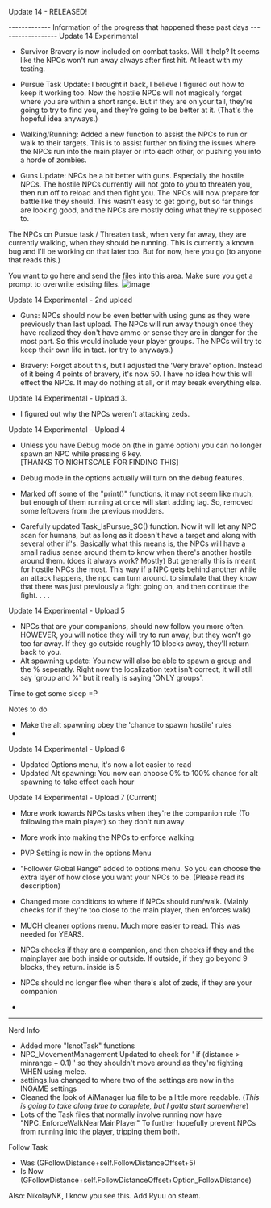 Update 14 - RELEASED!

------------- Information of the progress that happened these past days ------------------
Update 14 Experimental 

- Survivor Bravery is now included on combat tasks. Will it help? It seems like the NPCs won't run away always after first hit. At least with my testing.

- Pursue Task Update: I brought it back, I believe I figured out how to keep it working too. Now the hostile NPCs will not magically forget where you are 
within a short range. But if they are on your tail, they're going to try to find you, and they're going to be better at it. (That's the hopeful idea anyways.)

- Walking/Running: Added a new function to assist the NPCs to run or walk to their targets. This is to assist further on fixing the issues where
the NPCs run into the main player or into each other, or pushing you into a horde of zombies. 

- Guns Update: NPCs be a bit better with guns. Especially the hostile NPCs. The hostile NPCs currently will not goto to you to threaten you, then run off
to reload and then fight you. The NPCs will now prepare for battle like they should. This wasn't easy to get going, but so far things are looking good, 
and the NPCs are mostly doing what they're supposed to.

The NPCs on Pursue task / Threaten task, when very far away, they are currently walking, when they should be running. This is currently a known bug
and I'll be working on that later too. But for now, here you go (to anyone that reads this.)


You want to go here and send the files into this area. Make sure you get a prompt to overwrite existing files. 
![image](https://user-images.githubusercontent.com/73253293/175006784-0671d6e8-8fc1-4edf-be0c-405f3f01d92a.png)


Update 14 Experimental - 2nd upload

- Guns: NPCs should now be even better with using guns as they were previously than last upload. 
The NPCs will run away though once they have realized they don't have ammo or sense they are in danger for the most part. 
So this would include your player groups. The NPCs will try to keep their own life in tact. (or try to anyways.)

- Bravery: Forgot about this, but I adjusted the 'Very brave' option. Instead of it being 4 points of bravery, it's now 50. 
I have no idea how this will effect the NPCs. It may do nothing at all, or it may break everything else. 


Update 14 Experimental - Upload 3. 
- I figured out why the NPCs weren't attacking zeds. 



Update 14 Experimental - Upload 4
- Unless you have Debug mode on (the in game option) you can no longer spawn an NPC while pressing 6 key.                                                       
[THANKS TO NIGHTSCALE FOR FINDING THIS]

- Debug mode in the options actually will turn on the debug features.
- Marked off some of the "print()" functions, it may not seem like much, but enough of them running at once will start adding lag. So, removed some leftovers from the previous modders.

- Carefully updated Task_IsPursue_SC() function. Now it will let any NPC scan for humans, but as long as it doesn't have a target and along with several other if's.
Basically what this means is, the NPCs will have a small radius sense around them to know when there's another hostile around them. (does it always work? Mostly)
But generally this is meant for hostile NPCs the most. This way if a NPC gets behind another while an attack happens, the npc can turn around. to simulate that they know that there was just previously a fight going on, and then continue the fight.
.
.
.

Update 14 Experimental - Upload 5
- NPCs that are your companions, should now follow you more often. HOWEVER, you will notice they will try to run away, but they won't go too far away. If they go outside roughly 10 blocks away, they'll return back to you. 
- Alt spawning update: You now will also be able to spawn a group and the % seperatly. Right now the localization text isn't correct, it will still say 'group and %' but it really is saying 'ONLY groups'. 

Time to get some sleep =P

Notes to do
- Make the alt spawning obey the 'chance to spawn hostile' rules
- 

Update 14 Experimental - Upload 6
- Updated Options menu, it's now a lot easier to read
- Updated Alt spawning: You now can choose 0% to 100% chance for alt spawning to take effect each hour


Update 14 Experimental - Upload 7 (Current)
- More work towards NPCs tasks when they're the companion role (To following the main player) so they don't run away

- More work into making the NPCs to enforce walking 

- PVP Setting is now in the options Menu

- "Follower Global Range" added to options menu. So you can choose the extra layer of how close you want your NPCs to be. (Please read its description)

- Changed more conditions to where if NPCs should run/walk. (Mainly checks for if they're too close to the main player, then enforces walk)

- MUCH cleaner options menu. Much more easier to read. This was needed for YEARS.

- NPCs checks if they are a companion, and then checks if they and the mainplayer are both inside or outside. If outside, if they go beyond 9 blocks, they return. inside is 5 

- NPCs should no longer flee when there's alot of zeds, if they are your companion

- 
______

Nerd Info
- Added more "IsnotTask" functions 
- NPC_MovementManagement Updated to check for '	if (distance > minrange + 0.1) ' so they shouldn't move around as they're fighting WHEN using melee.
- settings.lua changed to where two of the settings are now in the INGAME settings 
- Cleaned the look of AiManager lua file to be a little more readable. (*This is going to take along time to complete, but I gotta start somewhere*)
- Lots of the Task files that normally involve running now have "NPC_EnforceWalkNearMainPlayer" To further hopefully prevent NPCs from running into the player, tripping them both.

Follow Task
* Was (GFollowDistance+self.FollowDistanceOffset+5)
* Is Now (GFollowDistance+self.FollowDistanceOffset+Option_FollowDistance)


Also: NikolayNK, I know you see this. Add Ryuu on steam.
